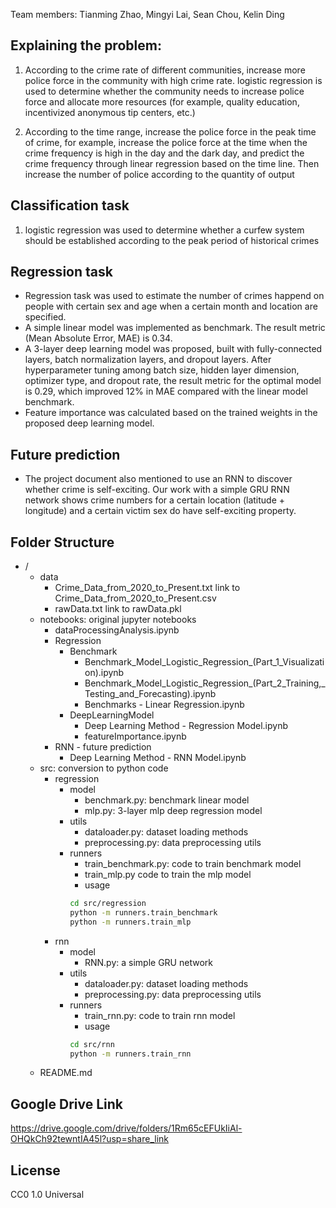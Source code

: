 Team members:
Tianming Zhao,
Mingyi Lai,
Sean Chou,
Kelin Ding

## Explaining the problem:
1. According to the crime rate of different communities, increase more police force in the community with high crime rate. logistic regression is used to determine whether the community needs to increase police force and allocate more resources (for example, quality education, incentivized anonymous tip centers, etc.)

2. According to the time range, increase the police force in the peak time of crime, for example, increase the police force at the time when the crime frequency is high in the day and the dark day, and predict the crime frequency through linear regression based on the time line. Then increase the number of police according to the quantity of output

## Classification task
1. logistic regression was used to determine whether a curfew system should be established according to the peak period of historical crimes

## Regression task
* Regression task was used to estimate the number of crimes happend on people with certain sex and age when a certain month and location are specified.
* A simple linear model was implemented as benchmark. The result metric (Mean Absolute Error, MAE) is 0.34.
* A 3-layer deep learning model was proposed, built with fully-connected layers, batch normalization layers, and dropout layers. After hyperparameter tuning among batch size, hidden layer dimension, optimizer type, and dropout rate, the result metric for the optimal model is 0.29, which improved 12% in MAE compared with the linear model benchmark.
* Feature importance was calculated based on the trained weights in the proposed deep learning model.

## Future prediction
* The project document also mentioned to use an RNN to discover whether crime is self-exciting. Our work with a simple GRU RNN network shows crime numbers for a certain location (latitude + longitude) and a certain victim sex do have self-exciting property.

## Folder Structure
- /
  - data
    - Crime_Data_from_2020_to_Present.txt
        link to Crime_Data_from_2020_to_Present.csv
    - rawData.txt
        link to rawData.pkl
  - notebooks: original jupyter notebooks
    - dataProcessingAnalysis.ipynb
    - Regression
        - Benchmark
            - Benchmark_Model_Logistic_Regression_(Part_1_Visualization).ipynb
            - Benchmark_Model_Logistic_Regression_(Part_2_Training,_Testing_and_Forecasting).ipynb
            - Benchmarks - Linear Regression.ipynb
        - DeepLearningModel
            - Deep Learning Method - Regression Model.ipynb
            - featureImportance.ipynb 
    - RNN - future prediction
        - Deep Learning Method - RNN Model.ipynb
  - src: conversion to python code
    - regression
        - model
            - benchmark.py: benchmark linear model
            - mlp.py: 3-layer mlp deep regression model
        - utils
            - dataloader.py: dataset loading methods
            - preprocessing.py: data preprocessing utils
        - runners
            - train_benchmark.py: code to train benchmark model
            - train_mlp.py code to train the mlp model
            - usage
            ```sh
            cd src/regression
            python -m runners.train_benchmark
            python -m runners.train_mlp
            ```
    - rnn
        - model
            - RNN.py: a simple GRU network
        - utils
            - dataloader.py: dataset loading methods
            - preprocessing.py: data preprocessing utils
        - runners
            - train_rnn.py: code to train rnn model
            - usage
            ```sh
            cd src/rnn
            python -m runners.train_rnn
            ```
  - README.md

## Google Drive Link

https://drive.google.com/drive/folders/1Rm65cEFUkIiAl-OHQkCh92tewntIA45l?usp=share_link

## License

CC0 1.0 Universal
